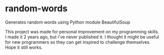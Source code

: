# random-words
Generates random words using Python module BeautifulSoup

This project was made for personal improvement on my programming skills. 
I made it 2 years ago, but i've never published it. I thought it might be useful for new programmers 
so they can get inspired to challenge themselves. Hope it still works.
